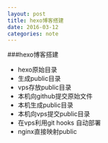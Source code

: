 ```yaml
---
layout: post
title: hexo博客搭建
date: 2016-03-12
categories: note
---
```


###hexo博客搭建

- hexo原始目录
- 生成public目录
- vps存放public目录
- 本机向github提交原始文件
- 本机生成public目录
- 本机向vps提交public目录
- 在vps利用git hooks 自动部署
- nginx直接映射public

